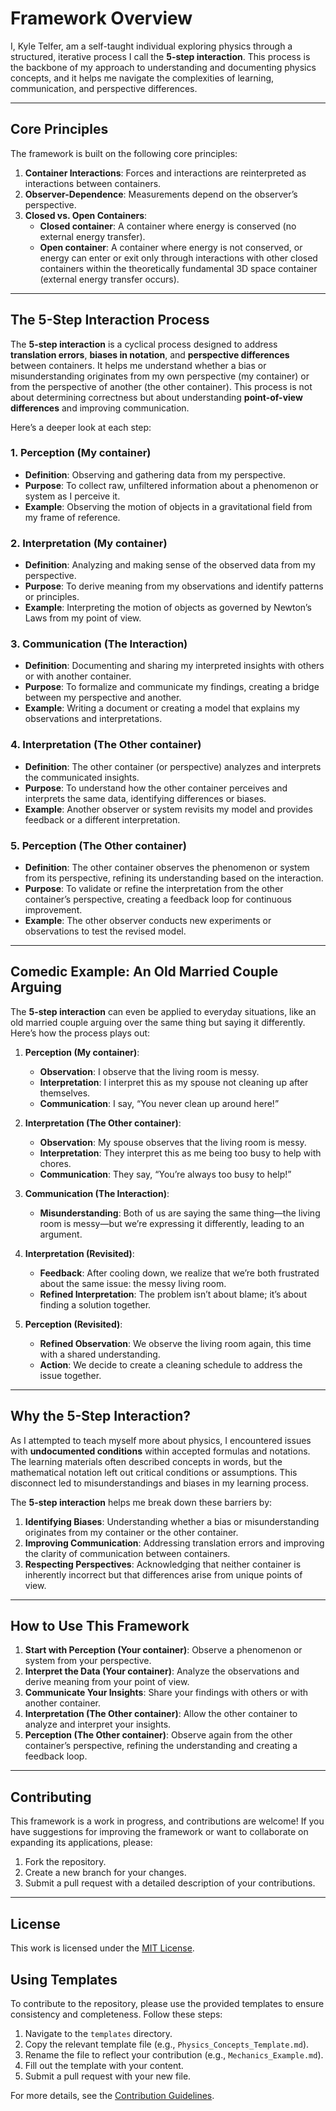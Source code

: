 # Framework Overview

I, Kyle Telfer, am a self-taught individual exploring physics through a structured, iterative process I call the **5-step interaction**. This process is the backbone of my approach to understanding and documenting physics concepts, and it helps me navigate the complexities of learning, communication, and perspective differences.

---

## Core Principles

The framework is built on the following core principles:

1. **Container Interactions**: Forces and interactions are reinterpreted as interactions between containers.
2. **Observer-Dependence**: Measurements depend on the observer’s perspective.
3. **Closed vs. Open Containers**:
   - **Closed container**: A container where energy is conserved (no external energy transfer).
   - **Open container**: A container where energy is not conserved, or energy can enter or exit only through interactions with other closed containers within the theoretically fundamental 3D space container (external energy transfer occurs).

---

## The 5-Step Interaction Process

The **5-step interaction** is a cyclical process designed to address **translation errors**, **biases in notation**, and **perspective differences** between containers. It helps me understand whether a bias or misunderstanding originates from my own perspective (my container) or from the perspective of another (the other container). This process is not about determining correctness but about understanding **point-of-view differences** and improving communication.

Here’s a deeper look at each step:

### 1. Perception (My container)
- **Definition**: Observing and gathering data from my perspective.
- **Purpose**: To collect raw, unfiltered information about a phenomenon or system as I perceive it.
- **Example**: Observing the motion of objects in a gravitational field from my frame of reference.

### 2. Interpretation (My container)
- **Definition**: Analyzing and making sense of the observed data from my perspective.
- **Purpose**: To derive meaning from my observations and identify patterns or principles.
- **Example**: Interpreting the motion of objects as governed by Newton’s Laws from my point of view.

### 3. Communication (The Interaction)
- **Definition**: Documenting and sharing my interpreted insights with others or with another container.
- **Purpose**: To formalize and communicate my findings, creating a bridge between my perspective and another.
- **Example**: Writing a document or creating a model that explains my observations and interpretations.

### 4. Interpretation (The Other container)
- **Definition**: The other container (or perspective) analyzes and interprets the communicated insights.
- **Purpose**: To understand how the other container perceives and interprets the same data, identifying differences or biases.
- **Example**: Another observer or system revisits my model and provides feedback or a different interpretation.

### 5. Perception (The Other container)
- **Definition**: The other container observes the phenomenon or system from its perspective, refining its understanding based on the interaction.
- **Purpose**: To validate or refine the interpretation from the other container’s perspective, creating a feedback loop for continuous improvement.
- **Example**: The other observer conducts new experiments or observations to test the revised model.

---

## Comedic Example: An Old Married Couple Arguing

The **5-step interaction** can even be applied to everyday situations, like an old married couple arguing over the same thing but saying it differently. Here’s how the process plays out:

1. **Perception (My container)**:
   - **Observation**: I observe that the living room is messy.
   - **Interpretation**: I interpret this as my spouse not cleaning up after themselves.
   - **Communication**: I say, “You never clean up around here!”

2. **Interpretation (The Other container)**:
   - **Observation**: My spouse observes that the living room is messy.
   - **Interpretation**: They interpret this as me being too busy to help with chores.
   - **Communication**: They say, “You’re always too busy to help!”

3. **Communication (The Interaction)**:
   - **Misunderstanding**: Both of us are saying the same thing—the living room is messy—but we’re expressing it differently, leading to an argument.

4. **Interpretation (Revisited)**:
   - **Feedback**: After cooling down, we realize that we’re both frustrated about the same issue: the messy living room.
   - **Refined Interpretation**: The problem isn’t about blame; it’s about finding a solution together.

5. **Perception (Revisited)**:
   - **Refined Observation**: We observe the living room again, this time with a shared understanding.
   - **Action**: We decide to create a cleaning schedule to address the issue together.

---

## Why the 5-Step Interaction?

As I attempted to teach myself more about physics, I encountered issues with **undocumented conditions** within accepted formulas and notations. The learning materials often described concepts in words, but the mathematical notation left out critical conditions or assumptions. This disconnect led to misunderstandings and biases in my learning process.

The **5-step interaction** helps me break down these barriers by:
1. **Identifying Biases**: Understanding whether a bias or misunderstanding originates from my container or the other container.
2. **Improving Communication**: Addressing translation errors and improving the clarity of communication between containers.
3. **Respecting Perspectives**: Acknowledging that neither container is inherently incorrect but that differences arise from unique points of view.

---

## How to Use This Framework

1. **Start with Perception (Your container)**: Observe a phenomenon or system from your perspective.
2. **Interpret the Data (Your container)**: Analyze the observations and derive meaning from your point of view.
3. **Communicate Your Insights**: Share your findings with others or with another container.
4. **Interpretation (The Other container)**: Allow the other container to analyze and interpret your insights.
5. **Perception (The Other container)**: Observe again from the other container’s perspective, refining the understanding and creating a feedback loop.

---

## Contributing

This framework is a work in progress, and contributions are welcome! If you have suggestions for improving the framework or want to collaborate on expanding its applications, please:

1. Fork the repository.
2. Create a new branch for your changes.
3. Submit a pull request with a detailed description of your contributions.

---

## License

This work is licensed under the [MIT License](../LICENSE).

## Using Templates
To contribute to the repository, please use the provided templates to ensure consistency and completeness. Follow these steps:
1. Navigate to the `templates` directory.
2. Copy the relevant template file (e.g., `Physics_Concepts_Template.md`).
3. Rename the file to reflect your contribution (e.g., `Mechanics_Example.md`).
4. Fill out the template with your content.
5. Submit a pull request with your new file.

For more details, see the [Contribution Guidelines](CONTRIBUTING.md).